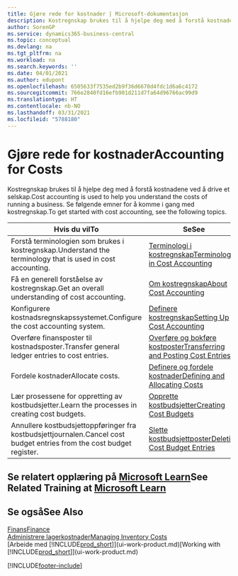 ```yaml
---
title: Gjøre rede for kostnader | Microsoft-dokumentasjon
description: Kostregnskap brukes til å hjelpe deg med å forstå kostnadene ved å drive et selskap. Se følgende emner for å komme i gang med kostregnskap.
author: SorenGP
ms.service: dynamics365-business-central
ms.topic: conceptual
ms.devlang: na
ms.tgt_pltfrm: na
ms.workload: na
ms.search.keywords: ''
ms.date: 04/01/2021
ms.author: edupont
ms.openlocfilehash: 6505633f7535ed2b9f36d6670d4fdc1d6a6c4172
ms.sourcegitcommit: 766e2840fd16efb901d211d7fa64d96766ac99d9
ms.translationtype: HT
ms.contentlocale: nb-NO
ms.lasthandoff: 03/31/2021
ms.locfileid: "5788180"
---
```

# <a name="accounting-for-costs"></a><span data-ttu-id="6522b-104">Gjøre rede for kostnader</span><span class="sxs-lookup"><span data-stu-id="6522b-104">Accounting for Costs</span></span>
<span data-ttu-id="6522b-105">Kostregnskap brukes til å hjelpe deg med å forstå kostnadene ved å drive et selskap.</span><span class="sxs-lookup"><span data-stu-id="6522b-105">Cost accounting is used to help you understand the costs of running a business.</span></span> <span data-ttu-id="6522b-106">Se følgende emner for å komme i gang med kostregnskap.</span><span class="sxs-lookup"><span data-stu-id="6522b-106">To get started with cost accounting, see the following topics.</span></span>  

|<span data-ttu-id="6522b-107">Hvis du vil</span><span class="sxs-lookup"><span data-stu-id="6522b-107">To</span></span>|<span data-ttu-id="6522b-108">Se</span><span class="sxs-lookup"><span data-stu-id="6522b-108">See</span></span>|  
|--------|---------|  
|<span data-ttu-id="6522b-109">Forstå terminologien som brukes i kostregnskap.</span><span class="sxs-lookup"><span data-stu-id="6522b-109">Understand the terminology that is used in cost accounting.</span></span>|[<span data-ttu-id="6522b-110">Terminologi i kostregnskap</span><span class="sxs-lookup"><span data-stu-id="6522b-110">Terminology in Cost Accounting</span></span>](finance-terminology-in-cost-accounting.md)|  
|<span data-ttu-id="6522b-111">Få en generell forståelse av kostregnskap.</span><span class="sxs-lookup"><span data-stu-id="6522b-111">Get an overall understanding of cost accounting.</span></span>|[<span data-ttu-id="6522b-112">Om kostregnskap</span><span class="sxs-lookup"><span data-stu-id="6522b-112">About Cost Accounting</span></span>](finance-about-cost-accounting.md)|  
|<span data-ttu-id="6522b-113">Konfigurere kostnadsregnskapssystemet.</span><span class="sxs-lookup"><span data-stu-id="6522b-113">Configure the cost accounting system.</span></span>|[<span data-ttu-id="6522b-114">Definere kostregnskap</span><span class="sxs-lookup"><span data-stu-id="6522b-114">Setting Up Cost Accounting</span></span>](finance-set-up-cost-accounting.md)|  
|<span data-ttu-id="6522b-115">Overføre finansposter til kostnadsposter.</span><span class="sxs-lookup"><span data-stu-id="6522b-115">Transfer general ledger entries to cost entries.</span></span>|[<span data-ttu-id="6522b-116">Overføre og bokføre kostposter</span><span class="sxs-lookup"><span data-stu-id="6522b-116">Transferring and Posting Cost Entries</span></span>](finance-transfer-and-post-cost-entries.md)|  
|<span data-ttu-id="6522b-117">Fordele kostnader</span><span class="sxs-lookup"><span data-stu-id="6522b-117">Allocate costs.</span></span>|[<span data-ttu-id="6522b-118">Definere og fordele kostnader</span><span class="sxs-lookup"><span data-stu-id="6522b-118">Defining and Allocating Costs</span></span>](finance-define-and-allocate-costs.md)|  
|<span data-ttu-id="6522b-119">Lær prosessene for oppretting av kostbudsjetter.</span><span class="sxs-lookup"><span data-stu-id="6522b-119">Learn the processes in creating cost budgets.</span></span>|[<span data-ttu-id="6522b-120">Opprette kostbudsjetter</span><span class="sxs-lookup"><span data-stu-id="6522b-120">Creating Cost Budgets</span></span>](finance-create-cost-budgets.md)|
|<span data-ttu-id="6522b-121">Annullere kostbudsjettoppføringer fra kostbudsjettjournalen.</span><span class="sxs-lookup"><span data-stu-id="6522b-121">Cancel cost budget entries from the cost budget register.</span></span>|[<span data-ttu-id="6522b-122">Slette kostbudsjettposter</span><span class="sxs-lookup"><span data-stu-id="6522b-122">Deleting Cost Budget Entries</span></span>](finance-how-to-delete-cost-budget-entries.md)|

## <a name="see-related-training-at-microsoft-learn"></a><span data-ttu-id="6522b-123">Se relatert opplæring på [Microsoft Learn](/learn/paths/use-cost-accounting-dynamics-365-business-central/)</span><span class="sxs-lookup"><span data-stu-id="6522b-123">See Related Training at [Microsoft Learn](/learn/paths/use-cost-accounting-dynamics-365-business-central/)</span></span>

## <a name="see-also"></a><span data-ttu-id="6522b-124">Se også</span><span class="sxs-lookup"><span data-stu-id="6522b-124">See Also</span></span>  
[<span data-ttu-id="6522b-125">Finans</span><span class="sxs-lookup"><span data-stu-id="6522b-125">Finance</span></span>](finance.md)  
[<span data-ttu-id="6522b-126">Administrere lagerkostnader</span><span class="sxs-lookup"><span data-stu-id="6522b-126">Managing Inventory Costs</span></span>](finance-manage-inventory-costs.md)  
<span data-ttu-id="6522b-127">[Arbeide med [!INCLUDE[prod_short](includes/prod_short.md)]](ui-work-product.md)</span><span class="sxs-lookup"><span data-stu-id="6522b-127">[Working with [!INCLUDE[prod_short](includes/prod_short.md)]](ui-work-product.md)</span></span>


[!INCLUDE[footer-include](includes/footer-banner.md)]